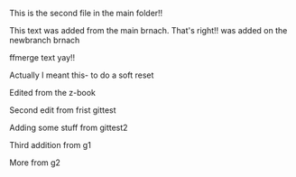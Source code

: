 This is the second file in the main folder!!

This text was added from the main brnach. That's right!! was added on the newbranch brnach

ffmerge text yay!!

Actually I meant this- to do a soft reset

Edited from the z-book

Second edit from frist gittest

Adding some stuff from gittest2

Third addition from g1

More from g2